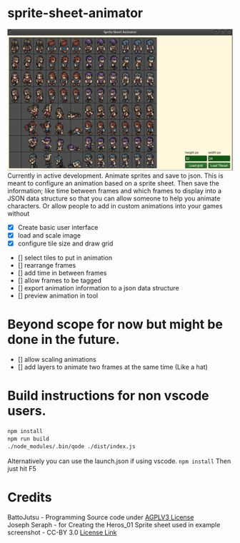# sprite-sheet-animator
![screenshot of sprite sheet animator](screen.png)
Currently in active development.
Animate sprites and save to json.
This is meant to configure an animation based on a sprite sheet. Then save the information; like time between frames and which frames to display into a JSON data structure so that you can allow someone to help you animate characters. Or allow people to add in custom animations into your games without 
- [x] Create basic user interface
- [x] load and scale image
- [x] configure tile size and draw grid
- [] select tiles to put in animation
- [] rearrange frames
- [] add time in between frames
- [] allow frames to be tagged
- [] export animation information to a json data structure
- [] preview animation in tool

# Beyond scope for now but might be done in the future.
- [] allow scaling animations
- [] add layers to animate two frames at the same time (Like a hat)

# Build instructions for non vscode users.
`npm install` \
`npm run build` \
`./node_modules/.bin/qode ./dist/index.js` \
\
Alternatively you can use the launch.json if using vscode.
`npm install`
Then just hit F5

# Credits
BattoJutsu - Programming Source code under [AGPLV3 License](LICENSE) \
Joseph Seraph - for Creating the Heros_01 Sprite sheet used in example screenshot - CC-BY 3.0 [License Link](https://github.com/Battojutsu/f_engine/blob/master/src/resources/sprites/Heroes_01/LICENSE)